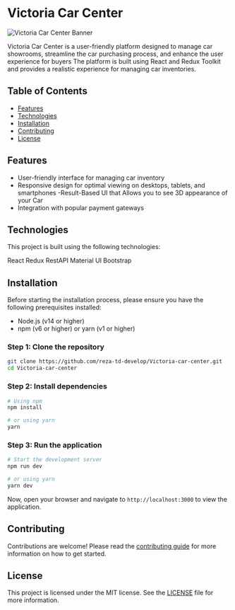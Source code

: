 # Victoria Car Center

![Victoria Car Center Banner](./assets/banner.png)

Victoria Car Center is a user-friendly platform designed to manage car showrooms, streamline the car purchasing process, and enhance the user experience for buyers The platform is built using React and Redux Toolkit and provides a realistic experience for managing car inventories.

## Table of Contents

- [Features](#features)
- [Technologies](#technologies)
- [Installation](#installation)
- [Contributing](#contributing)
- [License](#license)

## Features

- User-friendly interface for managing car inventory
- Responsive design for optimal viewing on desktops, tablets, and smartphones
-Result-Based UI that Allows you to see 3D appearance of your Car
- Integration with popular payment gateways

## Technologies

This project is built using the following technologies:

React
Redux
RestAPI
Material UI
Bootstrap

## Installation

Before starting the installation process, please ensure you have the following prerequisites installed:

- Node.js (v14 or higher)
- npm (v6 or higher) or yarn (v1 or higher)

### Step 1: Clone the repository

```bash
git clone https://github.com/reza-td-develop/Victoria-car-center.git
cd Victoria-car-center
```

### Step 2: Install dependencies

```bash
# Using npm
npm install

# or using yarn
yarn
```

### Step 3: Run the application

```bash
# Start the development server
npm run dev

# or using yarn
yarn dev
```

Now, open your browser and navigate to `http://localhost:3000` to view the application.

## Contributing

Contributions are welcome! Please read the [contributing guide](CONTRIBUTING.md) for more information on how to get started.

## License

This project is licensed under the MIT license. See the [LICENSE](LICENSE) file for more information.
